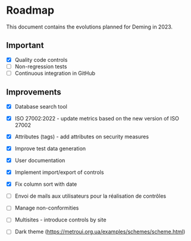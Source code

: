 # Roadmap

This document contains the evolutions planned for Deming in 2023.

## Important

* [x] Quality code controls
* [ ] Non-regression tests
* [ ] Continuous integration in GitHub

## Improvements

* [x] Database search tool
* [x] ISO 27002:2022 - update metrics based on the new version of ISO 27002
* [x] Attributes (tags) - add attributes on security measures
* [x] Improve test data generation
* [x] User documentation
* [x] Implement import/export of controls
* [x] Fix column sort with date
* [ ] Envoi de mails aux utilisateurs pour la réalisation de contrôles
* [ ] Manage non-conformities
* [ ] Multisites - introduce controls by site
* [ ] Dark theme (https://metroui.org.ua/examples/schemes/scheme.html)

